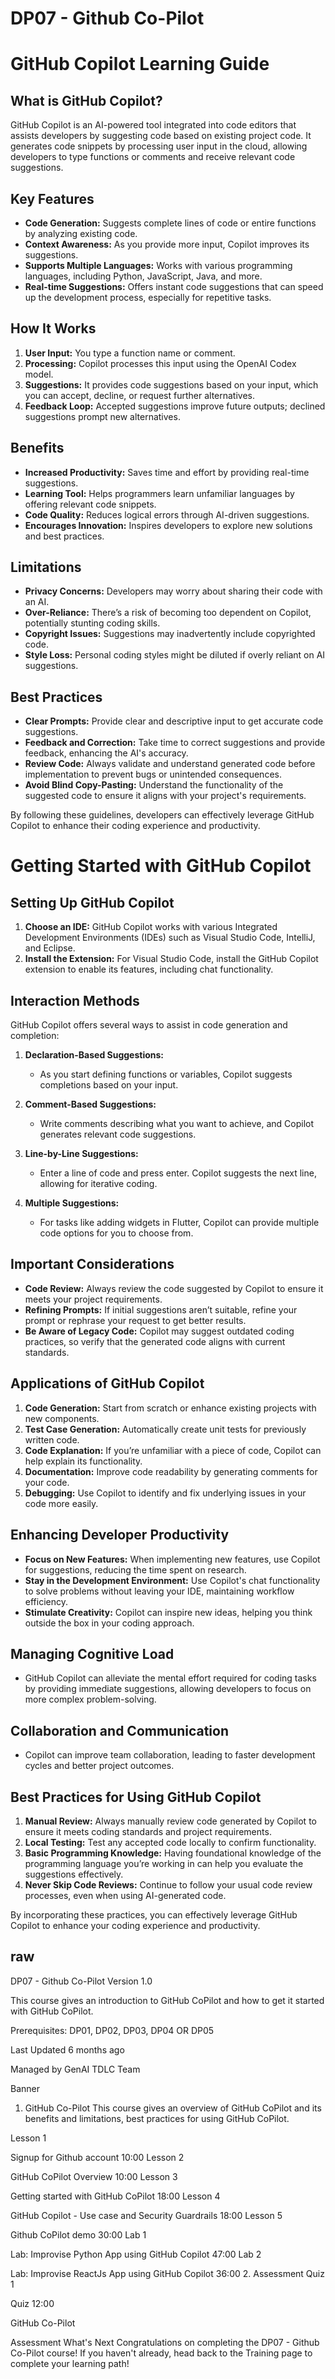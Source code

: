 # DP07 - Github Co-Pilot

# GitHub Copilot Learning Guide

## What is GitHub Copilot?
GitHub Copilot is an AI-powered tool integrated into code editors that assists developers by suggesting code based on existing project code. It generates code snippets by processing user input in the cloud, allowing developers to type functions or comments and receive relevant code suggestions.

## Key Features
- **Code Generation:** Suggests complete lines of code or entire functions by analyzing existing code.
- **Context Awareness:** As you provide more input, Copilot improves its suggestions.
- **Supports Multiple Languages:** Works with various programming languages, including Python, JavaScript, Java, and more.
- **Real-time Suggestions:** Offers instant code suggestions that can speed up the development process, especially for repetitive tasks.

## How It Works
1. **User Input:** You type a function name or comment.
2. **Processing:** Copilot processes this input using the OpenAI Codex model.
3. **Suggestions:** It provides code suggestions based on your input, which you can accept, decline, or request further alternatives.
4. **Feedback Loop:** Accepted suggestions improve future outputs; declined suggestions prompt new alternatives.

## Benefits
- **Increased Productivity:** Saves time and effort by providing real-time suggestions.
- **Learning Tool:** Helps programmers learn unfamiliar languages by offering relevant code snippets.
- **Code Quality:** Reduces logical errors through AI-driven suggestions.
- **Encourages Innovation:** Inspires developers to explore new solutions and best practices.

## Limitations
- **Privacy Concerns:** Developers may worry about sharing their code with an AI.
- **Over-Reliance:** There’s a risk of becoming too dependent on Copilot, potentially stunting coding skills.
- **Copyright Issues:** Suggestions may inadvertently include copyrighted code.
- **Style Loss:** Personal coding styles might be diluted if overly reliant on AI suggestions.

## Best Practices
- **Clear Prompts:** Provide clear and descriptive input to get accurate code suggestions.
- **Feedback and Correction:** Take time to correct suggestions and provide feedback, enhancing the AI's accuracy.
- **Review Code:** Always validate and understand generated code before implementation to prevent bugs or unintended consequences.
- **Avoid Blind Copy-Pasting:** Understand the functionality of the suggested code to ensure it aligns with your project's requirements.

By following these guidelines, developers can effectively leverage GitHub Copilot to enhance their coding experience and productivity.

# Getting Started with GitHub Copilot

## Setting Up GitHub Copilot
1. **Choose an IDE:** GitHub Copilot works with various Integrated Development Environments (IDEs) such as Visual Studio Code, IntelliJ, and Eclipse.
2. **Install the Extension:** For Visual Studio Code, install the GitHub Copilot extension to enable its features, including chat functionality.

## Interaction Methods
GitHub Copilot offers several ways to assist in code generation and completion:

1. **Declaration-Based Suggestions:** 
   - As you start defining functions or variables, Copilot suggests completions based on your input.

2. **Comment-Based Suggestions:** 
   - Write comments describing what you want to achieve, and Copilot generates relevant code suggestions.

3. **Line-by-Line Suggestions:** 
   - Enter a line of code and press enter. Copilot suggests the next line, allowing for iterative coding.

4. **Multiple Suggestions:** 
   - For tasks like adding widgets in Flutter, Copilot can provide multiple code options for you to choose from.

## Important Considerations
- **Code Review:** Always review the code suggested by Copilot to ensure it meets your project requirements.
- **Refining Prompts:** If initial suggestions aren’t suitable, refine your prompt or rephrase your request to get better results.
- **Be Aware of Legacy Code:** Copilot may suggest outdated coding practices, so verify that the generated code aligns with current standards.

## Applications of GitHub Copilot
1. **Code Generation:** Start from scratch or enhance existing projects with new components.
2. **Test Case Generation:** Automatically create unit tests for previously written code.
3. **Code Explanation:** If you’re unfamiliar with a piece of code, Copilot can help explain its functionality.
4. **Documentation:** Improve code readability by generating comments for your code.
5. **Debugging:** Use Copilot to identify and fix underlying issues in your code more easily.

## Enhancing Developer Productivity
- **Focus on New Features:** When implementing new features, use Copilot for suggestions, reducing the time spent on research.
- **Stay in the Development Environment:** Use Copilot's chat functionality to solve problems without leaving your IDE, maintaining workflow efficiency.
- **Stimulate Creativity:** Copilot can inspire new ideas, helping you think outside the box in your coding approach.

## Managing Cognitive Load
- GitHub Copilot can alleviate the mental effort required for coding tasks by providing immediate suggestions, allowing developers to focus on more complex problem-solving.

## Collaboration and Communication
- Copilot can improve team collaboration, leading to faster development cycles and better project outcomes.

## Best Practices for Using GitHub Copilot
1. **Manual Review:** Always manually review code generated by Copilot to ensure it meets coding standards and project requirements.
2. **Local Testing:** Test any accepted code locally to confirm functionality.
3. **Basic Programming Knowledge:** Having foundational knowledge of the programming language you’re working in can help you evaluate the suggestions effectively.
4. **Never Skip Code Reviews:** Continue to follow your usual code review processes, even when using AI-generated code.

By incorporating these practices, you can effectively leverage GitHub Copilot to enhance your coding experience and productivity.

## raw

DP07 - Github Co-Pilot
Version 1.0


This course gives an introduction to GitHub CoPilot and how to get it started with GitHub CoPilot.



Prerequisites: DP01, DP02, DP03, DP04 OR DP05

Last Updated 6 months ago

Managed by GenAI TDLC Team

Banner
1. GitHub Co-Pilot
This course gives an overview of GitHub CoPilot and its benefits and limitations, best practices for using GitHub CoPilot.

Lesson 1

Signup for Github account
10:00
Lesson 2

GitHub CoPilot Overview
10:00
Lesson 3

Getting started with GitHub CoPilot
18:00
Lesson 4

GitHub Copilot - Use case and Security Guardrails
18:00
Lesson 5

Github CoPilot demo
30:00
Lab 1

Lab: Improvise Python App using GitHub Copilot
47:00
Lab 2

Lab: Improvise ReactJs App using GitHub Copilot
36:00
2. Assessment
Quiz 1

Quiz
12:00

GitHub Co-Pilot

Assessment
What's Next
Congratulations on completing the DP07 - Github Co-Pilot course! If you haven't already, head back to the Training page to complete your learning path!

